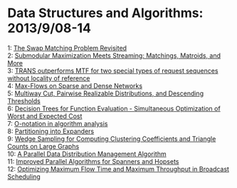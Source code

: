 # Data Structures and Algorithms: 2013/9/08-14  
1: [The Swap Matching Problem Revisited](https://doi.org/10.48550/arXiv.1309.1981)  
2: [Submodular Maximization Meets Streaming: Matchings, Matroids, and More](https://doi.org/10.48550/arXiv.1309.2038)  
3: [TRANS outperforms MTF for two special types of request sequences without  locality of reference](https://doi.org/10.48550/arXiv.1309.2476)  
4: [Max-Flows on Sparse and Dense Networks](https://doi.org/10.48550/arXiv.1309.2525)  
5: [Multiway Cut, Pairwise Realizable Distributions, and Descending  Thresholds](https://doi.org/10.48550/arXiv.1309.2729)  
6: [Decision Trees for Function Evaluation - Simultaneous Optimization of  Worst and Expected Cost](https://doi.org/10.48550/arXiv.1309.2796)  
7: [O-notation in algorithm analysis](https://doi.org/10.48550/arXiv.1309.3210)  
8: [Partitioning into Expanders](https://doi.org/10.48550/arXiv.1309.3223)  
9: [Wedge Sampling for Computing Clustering Coefficients and Triangle Counts  on Large Graphs](https://doi.org/10.48550/arXiv.1309.3321)  
10: [A Parallel Data Distribution Management Algorithm](https://doi.org/10.48550/arXiv.1309.3458)  
11: [Improved Parallel Algorithms for Spanners and Hopsets](https://doi.org/10.48550/arXiv.1309.3545)  
12: [Optimizing Maximum Flow Time and Maximum Throughput in Broadcast  Scheduling](https://doi.org/10.48550/arXiv.1309.3675)  